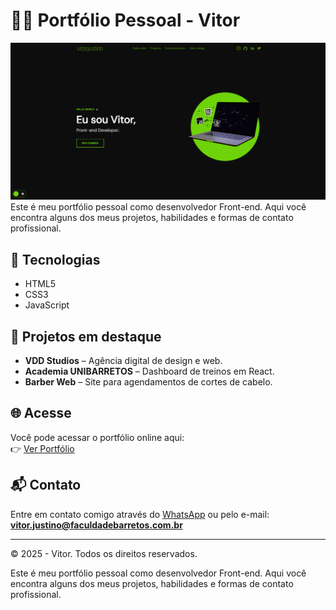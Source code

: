# 🧑‍💻 Portfólio Pessoal - Vitor

![Imagem do meu portfólio](my-portifolio.png)
Este é meu portfólio pessoal como desenvolvedor Front-end. Aqui você encontra alguns dos meus projetos, habilidades e formas de contato profissional.

## 🚀 Tecnologias

- HTML5
- CSS3
- JavaScript

## 💼 Projetos em destaque

- **VDD Studios** – Agência digital de design e web.
- **Academia UNIBARRETOS** – Dashboard de treinos em React.
- **Barber Web** – Site para agendamentos de cortes de cabelo.

## 🌐 Acesse

Você pode acessar o portfólio online aqui:  
👉 [Ver Portfólio](https://darkdevon12.github.io/portfolio-vitor/)

## 📬 Contato

Entre em contato comigo através do [WhatsApp](https://wa.me/5517981117587?text=Olá%2C+vim+pelo+seu+portfólio!) ou pelo e-mail: **vitor.justino@faculdadebarretos.com.br**

---

© 2025 - Vitor. Todos os direitos reservados.

Este é meu portfólio pessoal como desenvolvedor Front-end. Aqui você encontra alguns dos meus projetos, habilidades e formas de contato profissional.
